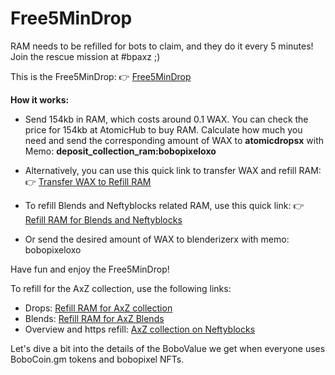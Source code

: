 # Free5MinDrop

RAM needs to be refilled for bots to claim, and they do it every 5 minutes! Join the rescue mission at #bpaxz ;)

This is the Free5MinDrop:
👉 [Free5MinDrop](https://wax.atomichub.io/drops/4849+4848)

**How it works:**
- Send 154kb in RAM, which costs around 0.1 WAX. You can check the price for 154kb at AtomicHub to buy RAM. Calculate how much you need and send the corresponding amount of WAX to **atomicdropsx** with Memo: **deposit_collection_ram:bobopixeloxo**

- Alternatively, you can use this quick link to transfer WAX and refill RAM:
👉 [Transfer WAX to Refill RAM](https://wax.atomichub.io/trading/token-transfer?partner=atomicdropsx&quantity=0.20000000_WAX&memo=deposit_collection_ram:bobopixeloxo)

- To refill Blends and Neftyblocks related RAM, use this quick link:
👉 [Refill RAM for Blends and Neftyblocks](https://neftyblocks.com/creator/bobopixeloxo)

- Or send the desired amount of WAX to blenderizerx with memo: bobopixeloxo

Have fun and enjoy the Free5MinDrop!

To refill for the AxZ collection, use the following links:
- Drops: [Refill RAM for AxZ collection](https://wax.atomichub.io/trading/token-transfer?partner=atomicdropsx&quantity=0.20000000_WAX&memo=deposit_collection_ram:bobopixelaxz)
- Blends: [Refill RAM for AxZ Blends](https://wax.atomichub.io/trading/token-transfer?partner=blenderizerx&quantity=0.20000000_WAX&memo=bobopixelaxz)
- Overview and https refill: [AxZ collection on Neftyblocks](https://neftyblocks.com/creator/bobopixelaxz)

Let's dive a bit into the details of the BoboValue we get when everyone uses BoboCoin.gm tokens and bobopixel NFTs.

